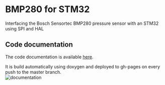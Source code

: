 # BMP280 for STM32
Interfacing the Bosch Sensortec BMP280 pressure sensor with an STM32 using SPI and HAL


## Code documentation 
The code documentation is available [here](https://1ukast.github.io/BMP280_STM32/doc/index.html "BMP280_STM32 Documentation").

It is build automatically using doxygen and deployed to gh-pages on every push to the master branch.  
![documentation](https://github.com/1ukast/BMP280_STM32/workflows/documentation/badge.svg)

